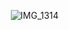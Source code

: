 ⠀⠀⠀⠀⠀⠀⠀⠀⠀⠀![IMG_1314](https://github.com/user-attachments/assets/55d61a3b-e241-4e25-aa9b-2364904e1eb6)


